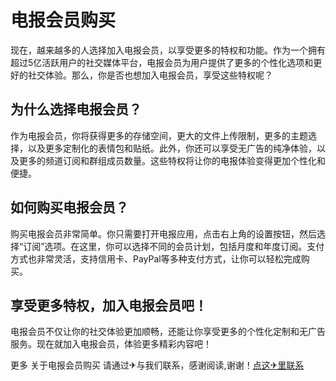 # 电报会员购买

现在，越来越多的人选择加入电报会员，以享受更多的特权和功能。作为一个拥有超过5亿活跃用户的社交媒体平台，电报会员为用户提供了更多的个性化选项和更好的社交体验。那么，你是否也想加入电报会员，享受这些特权呢？

## 为什么选择电报会员？

作为电报会员，你将获得更多的存储空间，更大的文件上传限制，更多的主题选择，以及更多定制化的表情包和贴纸。此外，你还可以享受无广告的纯净体验，以及更多的频道订阅和群组成员数量。这些特权将让你的电报体验变得更加个性化和便捷。

## 如何购买电报会员？

购买电报会员非常简单。你只需要打开电报应用，点击右上角的设置按钮，然后选择“订阅”选项。在这里，你可以选择不同的会员计划，包括月度和年度订阅。支付方式也非常灵活，支持信用卡、PayPal等多种支付方式，让你可以轻松完成购买。

## 享受更多特权，加入电报会员吧！

电报会员不仅让你的社交体验更加顺畅，还能让你享受更多的个性化定制和无广告服务。现在就加入电报会员，体验更多精彩内容吧！

更多 关于电报会员购买 请通过✈与我们联系，感谢阅读,谢谢！[点这✈里联系](https://www.k02.cc)